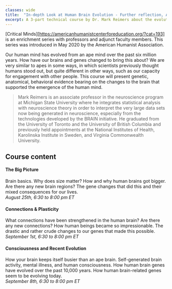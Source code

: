 ```yaml
---
classes: wide
title:  "In-depth Look at Human Brain Evolution - Further reflection, American Humanist Association"
excerpt: A 3-part technical course by Dr. Mark Reimers about the evolution of brain and recent developments in the field of neuroscience offered by the American Humanist Association
---
```


[Critical Minds][https://americanhumanistcenterforeducation.org/?cat=193] is an enrichment series with professors and adjunct faculty members. This series was introduced in May 2020 by the American Humanist Association.

Our human mind has evolved from an ape mind over the past six million years. How have our brains and genes changed to bring this about? We are very similar to apes in some ways, in which scientists previously thought humans stood out, but quite different in other ways, such as our capacity for engagement with other people. This course will present genetic, anatomical, behavioral evidence bearing on the changes to the brain that supported the emergence of the human mind.

> Mark Reimers is an associate professor in the neuroscience program at Michigan State University where he integrates statistical analysis with neuroscience theory in order to interpret the very large data sets now being generated in neuroscience, especially from the technologies developed by the BRAIN initiative. He graduated from the University of Toronto and the University of British Columbia and previously held appointments at the National Institutes of Health, Karolinska Institute in Sweden, and Virginia Commonwealth University.

## Course content
#### The Big Picture
Brain basics. Why does size matter? How and why human brains got bigger. Are there any new brain regions? The gene changes that did this and their mixed consequences for our lives.  
*August 25th, 6:30 to 8:00 pm ET* <!--more-->

#### Connections & Plasticity
What connections have been strengthened in the human brain? Are there any new connections? How human beings became so impressionable. The drastic and rather crude changes to our genes that made this possible.  
*September 1st, 6:30 to 8:00 pm ET* 

#### Consciousness and Recent Evolution
How your brain keeps itself busier than an ape brain. Self-generated brain activity, mental illness, and human consciousness. How human brain genes have evolved over the past 10,000 years. How human brain-related genes seem to be evolving today.  
*September 8th, 6:30 to 8:00 pm ET*
